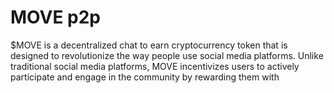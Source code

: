 
<html><head>
 </head>
<body>

<h1> MOVE p2p </h1>
<p1> $MOVE is a decentralized chat to earn cryptocurrency token that is designed to revolutionize the way people use social media platforms. Unlike traditional social media platforms, MOVE incentivizes users to actively participate and engage in the community by rewarding them with
</p1>

  

</body>


</html>
